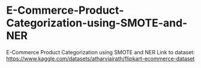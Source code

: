 # E-Commerce-Product-Categorization-using-SMOTE-and-NER
E-Commerce Product Categorization using SMOTE and NER
Link to dataset: https://www.kaggle.com/datasets/atharvjairath/flipkart-ecommerce-dataset
